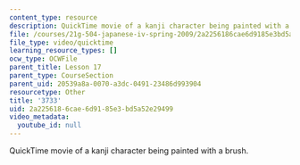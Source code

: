 ```yaml
---
content_type: resource
description: QuickTime movie of a kanji character being painted with a brush.
file: /courses/21g-504-japanese-iv-spring-2009/2a2256186cae6d9185e3bd5a52e29499_3733.mov
file_type: video/quicktime
learning_resource_types: []
ocw_type: OCWFile
parent_title: Lesson 17
parent_type: CourseSection
parent_uid: 20539a8a-0070-a3dc-0491-23486d993904
resourcetype: Other
title: '3733'
uid: 2a225618-6cae-6d91-85e3-bd5a52e29499
video_metadata:
  youtube_id: null
---
```

QuickTime movie of a kanji character being painted with a brush.